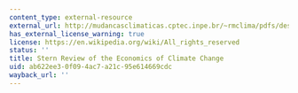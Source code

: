 ```yaml
---
content_type: external-resource
external_url: http://mudancasclimaticas.cptec.inpe.br/~rmclima/pdfs/destaques/sternreview_report_complete.pdf
has_external_license_warning: true
license: https://en.wikipedia.org/wiki/All_rights_reserved
status: ''
title: Stern Review of the Economics of Climate Change
uid: ab622ee3-0f09-4ac7-a21c-95e614669cdc
wayback_url: ''
---
```

